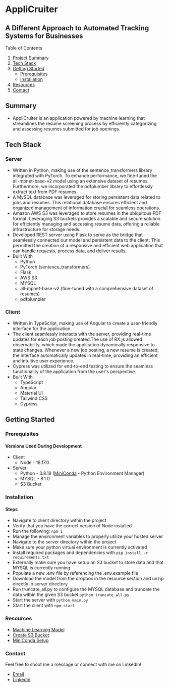 # AppliCruiter
## A Different Approach to Automated Tracking Systems for Businesses

<summary>Table of Contents</summary>
<ol>
    <li>
        <a href="#summary">Project Summary</a>
    </li>
    <li>
        <a href="#tech-stack">Tech Stack</a>
    </li>
    <li>
        <a href="#getting-started">Getting Started</a>
        <ul>
            <li><a href="#prerequisites">Prerequisites</a></li>
            <li><a href="#installation">Installation</a></li>
        </ul>
    </li>
    <li>
        <a href="#resources">Resources</a>
    </li>
    <li>
        <a href="#contact">Contact</a>
    </li>
</ol>

## Summary
- AppliCruiter is an application powered by machine learning that streamlines the resume screening process by efficiently categorizing and assessing resumes submitted for job openings.

## Tech Stack

### Server
- Written in Python, making use of the sentence_transformers library integrated with PyTorch. To enhance performance, we fine-tuned the all-mpnet-base-v2 model using an extensive dataset of resumes. Furthermore, we incorporated the pdfplumber library to effortlessly extract text from PDF resumes.
- A MySQL database was leveraged for storing persistent data related to jobs and resumes. This relational database ensures efficient and organized management of information crucial for seamless operations. 
- Amazon AWS S3 was leveraged to store resumes in the ubiquitous PDF format. Leveraging S3 buckets provides a scalable and secure solution for efficiently managing and accessing resume data, offering a reliable infrastructure for storage needs.
- Developed REST server using Flask to serve as the bridge that seamlessly connected our model and persistent data to the client. This permitted the creation of a responsive and efficient web application that can handle requests, process data, and deliver results.
- Built With
    - Python
    - PyTorch (sentence_transformers)
    - Flask
    - AWS S3
    - MYSQL
    - all-mpnet-base-v2 (fine-tuned with a comprehensive dataset of resumes)
    - pdfplumbler

### Client
- Written in TypeScript, making use of Angular to create a user-friendly interface for the application.
- The client seamlessly interacts with the server, providing real-time updates for each job posting created.The use of RX.js allowed observability, which made the application dynamically responsive to state changes. Whenever a new job posting, a new resume is created, the interface automatically updates in real-time, providing an efficient and intuitive user experience.
- Cypress was utilized for end-to-end testing to ensure the seamless functionality of the application from the user's perspective. 
- Built With
    - TypeScript
    - Angular
    - Material UI
    - Tailwind CSS
    - Cypress

## Getting Started

### Prerequisites
#### Versions Used During Development
- Client
    - Node - 18.17.0
- Server
    - Python - 3.8.18 ([MiniConda](https://docs.conda.io/projects/miniconda/en/latest/) - Python Environment Manager)
    - MYSQL - 8.1.0
    - S3 Bucket

### Installation
#### Steps

- Navigate to client directory within the project
- Verify that you have the correct version of Node installed
- Run the following: ```npm i```
- Manage the environment variables to properly utilize your hosted server
- Navigate to the server directory within the project
- Make sure your python virtual environment is currently activated
- Install required packages and dependencies with ```pip install -r requirements.txt```
- Externally make sure you have setup an S3 bucket to store data and that MYSQL is currently running
- Populate a new .env file by referencing the .env.example file
- Download the model from the dropbox in the resource section and unzip directly in server directory
- Run truncate_all.py to configure the MYSQL database and truncate the data within the given S3 bucket ```python truncate_all.py```
- Start the server with ```python main.py```
- Start the client with ```npm start```

### Resources
- [Machine Learning Model](https://www.dropbox.com/scl/fo/7de8b34pyec5190mfmcgj/h?rlkey=fff5wx1bl5ru73danvfzzzidf&dl=0)
- [Create S3 Bucket](https://docs.aws.amazon.com/AmazonS3/latest/userguide/creating-bucket.html)
- [MiniConda Setup](https://docs.conda.io/projects/miniconda/en/latest/miniconda-other-resources.html)

### Contact
Feel free to shoot me a message or connect with me on LinkedIn!
- [Email](mailto:spencerkifell.cs@gmail.com)
- [LinkedIn](https://www.linkedin.com/in/spencerkifell/)